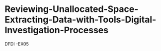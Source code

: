 # Reviewing-Unallocated-Space-Extracting-Data-with-Tools-Digital-Investigation-Processes
DFDI -EX05
